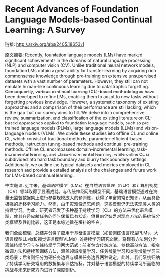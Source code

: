 # Recent Advances of Foundation Language Models-based Continual Learning: A Survey

链接: http://arxiv.org/abs/2405.18653v1

原文摘要:
Recently, foundation language models (LMs) have marked significant
achievements in the domains of natural language processing (NLP) and computer
vision (CV). Unlike traditional neural network models, foundation LMs obtain a
great ability for transfer learning by acquiring rich commonsense knowledge
through pre-training on extensive unsupervised datasets with a vast number of
parameters. However, they still can not emulate human-like continuous learning
due to catastrophic forgetting. Consequently, various continual learning
(CL)-based methodologies have been developed to refine LMs, enabling them to
adapt to new tasks without forgetting previous knowledge. However, a systematic
taxonomy of existing approaches and a comparison of their performance are still
lacking, which is the gap that our survey aims to fill. We delve into a
comprehensive review, summarization, and classification of the existing
literature on CL-based approaches applied to foundation language models, such
as pre-trained language models (PLMs), large language models (LLMs) and
vision-language models (VLMs). We divide these studies into offline CL and
online CL, which consist of traditional methods, parameter-efficient-based
methods, instruction tuning-based methods and continual pre-training methods.
Offline CL encompasses domain-incremental learning, task-incremental learning,
and class-incremental learning, while online CL is subdivided into hard task
boundary and blurry task boundary settings. Additionally, we outline the
typical datasets and metrics employed in CL research and provide a detailed
analysis of the challenges and future work for LMs-based continual learning.

中文翻译:
近年来，基础语言模型（LMs）在自然语言处理（NLP）和计算机视觉（CV）领域取得了显著成就。与传统神经网络模型不同，基础语言模型通过在海量无监督数据集上进行参数规模庞大的预训练，获得了丰富的常识知识，从而具备极强的迁移学习能力。然而，由于灾难性遗忘问题，这些模型仍无法实现类人类的持续学习。为此，研究者开发了多种基于持续学习（CL）的方法来优化语言模型，使其在适应新任务的同时保留已有知识。但目前仍缺乏对现有方法的系统性分类框架及性能比较，这正是本综述旨在填补的空白。

我们全面梳理、总结并分类了应用于基础语言模型（如预训练语言模型PLMs、大语言模型LLMs和视觉语言模型VLMs）的持续学习研究文献。将现有方法划分为离线持续学习与在线持续学习两大范式：前者包含传统方法、参数高效方法、指令微调方法和持续预训练方法，涵盖领域增量学习、任务增量学习和类别增量学习三类场景；后者则细分为硬任务边界与模糊任务边界两种设定。此外，我们系统归纳了持续学习研究常用的数据集与评估指标，并对基于语言模型的持续学习所面临的挑战与未来研究方向进行了深度剖析。
